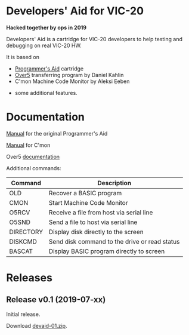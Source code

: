 # Developers' Aid for VIC-20

**Hacked together by ops in 2019**

Developers' Aid is a cartridge for VIC-20 developers to help testing and debugging on real VIC-20 HW.

It is based on

- [Programmer's Aid](http://sleepingelephant.com/denial/wiki/index.php?title=VIC-1212_Programmers_Aid_Cartridge) cartridge
- [Over5](http://www.kahlin.net/daniel/over5/) transferring program by Daniel Kahlin
- C'mon Machine Code Monitor by Aleksi Eeben

+ some additional features.

# Documentation

[Manual](http://www.zimmers.net/anonftp/pub/cbm/vic20/manuals/VIC_1212_Programmers_Aid.pdf) for the original Programmer's Aid

[Manual](http://www.zimmers.net/anonftp/pub/cbm/vic20/programming/cmon.txt) for C'mon

Over5 [documentation](https://github.com/ops/over5/tree/master/doc)

Additional commands:

| Command | Description |
| --- | --- |
| OLD | Recover a BASIC program |
| CMON | Start Machine Code Monitor |
| O5RCV | Receive a file from host via serial line |
| O5SND | Send a file to host via serial line |
| DIRECTORY | Display disk directly to the screen |
| DISKCMD | Send disk command to the drive or read status|
| BASCAT | Display BASIC program directly to screen |

# Releases

## Release v0.1 (2019-07-xx)

Initial release.

Download [devaid-01.zip](releases/da_v1.0.zip).
